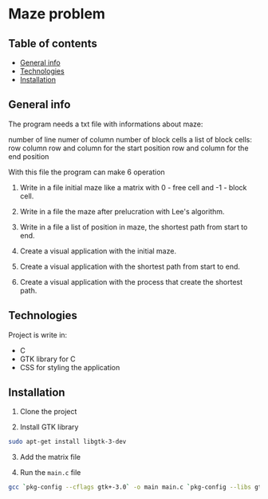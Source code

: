 # Maze problem

## Table of contents
* [General info](#general-info)
* [Technologies](#technologies)
* [Installation](#installation)


## General info

The program needs a txt file with informations about maze:

number of line numer of column
number of block cells
a list of block cells: row column
row and column for the start position
row and column for the end position

With this file the program can make 6 operation

1. Write in a file initial maze like a matrix with 0 - free cell and -1 - block cell.

2. Write in a file the maze after prelucration with Lee's algorithm. 

3. Write in a file a list of position in maze, the shortest path from start to end.

4. Create a visual application with the initial maze.

5. Create a visual application with the shortest path from start to end.

6. Create a visual application with the process that create the shortest path.

## Technologies
Project is write in: 
* C 
* GTK library for C 
* CSS for styling the application

## Installation
1. Clone the project

2. Install GTK library

```bash
sudo apt-get install libgtk-3-dev
```

3. Add the matrix file

4. Run the `main.c` file

```bash
gcc `pkg-config --cflags gtk+-3.0` -o main main.c `pkg-config --libs gtk+-3.0`
```
